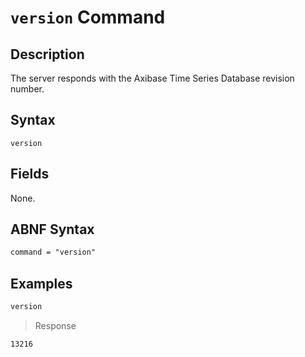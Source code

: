 # `version` Command

## Description

The server responds with the Axibase Time Series Database revision number.

## Syntax

```ls
version
```

## Fields

None.

## ABNF Syntax

```txt
command = "version"
```

## Examples

```txt
version
```

> Response

```txt
13216
```
